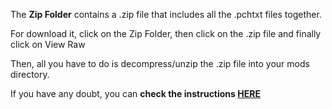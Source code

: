 The **Zip Folder** contains a .zip file that includes all the .pchtxt files together.

For download it, click on the Zip Folder, then click on the .zip file and finally click on View Raw 

Then, all you have to do is decompress/unzip the .zip file into your mods directory.

If you have any doubt, you can **check the instructions [HERE](https://github.com/StevensND/switch-port-mods/tree/main/Ys%20X%20Nordics)** 